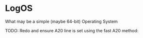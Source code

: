 # LogOS

What may be a simple (maybe 64-bit) Operating System

TODO: Redo and ensure A20 line is set using the fast A20 method:
